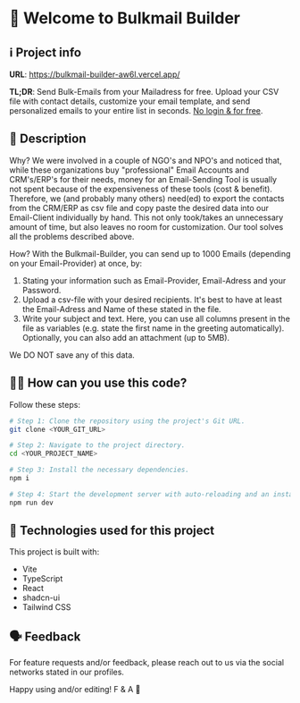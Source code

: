 # 📧 Welcome to Bulkmail Builder


## ℹ Project info

**URL**: https://bulkmail-builder-aw6l.vercel.app/

**TL;DR**:
Send Bulk-Emails from your Mailadress for free. Upload your CSV file with contact details, customize your email template, and send personalized emails to your entire list in seconds. <ins>No login & for free</ins>.


## 🧠 Description

Why?
We were involved in a couple of NGO's and NPO's and noticed that, while these organizations buy "professional" Email Accounts and CRM's/ERP's for their needs, money for an Email-Sending Tool is usually not spent because of the expensiveness of these tools (cost & benefit). Therefore, we (and probably many others) need(ed) to export the contacts from the CRM/ERP as csv file and copy paste the desired data into our Email-Client individually by hand. This not only took/takes an unnecessary amount of time, but also leaves no room for customization. Our tool solves all the problems described above.

How?
With the Bulkmail-Builder, you can send up to 1000 Emails (depending on your Email-Provider) at once, by:
1. Stating your information such as Email-Provider, Email-Adress and your Password.
2. Upload a csv-file with your desired recipients. It's best to have at least the Email-Adress and Name of these stated in the file.
3. Write your subject and text. Here, you can use all columns present in the file as variables (e.g. state the first name in the greeting automatically). Optionally, you can also add an attachment (up to 5MB).

We DO NOT save any of this data.


## 👨‍💻 How can you use this code?


Follow these steps:

```sh
# Step 1: Clone the repository using the project's Git URL.
git clone <YOUR_GIT_URL>

# Step 2: Navigate to the project directory.
cd <YOUR_PROJECT_NAME>

# Step 3: Install the necessary dependencies.
npm i

# Step 4: Start the development server with auto-reloading and an instant preview.
npm run dev
```


## 🔨 Technologies used for this project 

This project is built with:

- Vite
- TypeScript
- React
- shadcn-ui
- Tailwind CSS


## 🗣️ Feedback

For feature requests and/or feedback, please reach out to us via the social networks stated in our profiles.

Happy using and/or editing!
F & A 💌
